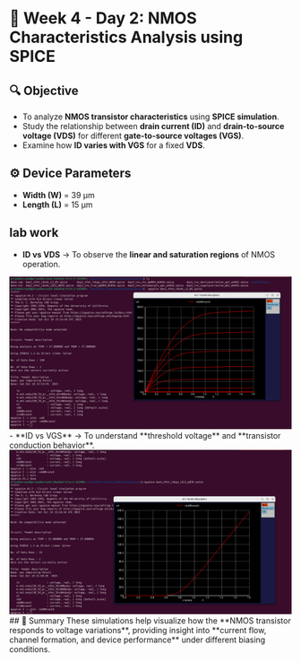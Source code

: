 # 📘 Week 4 - Day 2: NMOS Characteristics Analysis using SPICE

## 🔍 Objective
- To analyze **NMOS transistor characteristics** using **SPICE simulation**.  
- Study the relationship between **drain current (ID)** and **drain-to-source voltage (VDS)** for different **gate-to-source voltages (VGS)**.  
- Examine how **ID varies with VGS** for a fixed **VDS**.

## ⚙️ Device Parameters
- **Width (W)** = 39 µm  
- **Length (L)** = 15 µm  

## lab work
- **ID vs VDS** → To observe the **linear and saturation regions** of NMOS operation.
<img src="./IMAGES/9.png" width="550">
- **ID vs VGS** → To understand **threshold voltage** and **transistor conduction behavior**.
<img src="./IMAGES/10.png" width="550">
## 🧠 Summary
These simulations help visualize how the **NMOS transistor responds to voltage variations**, providing insight into **current flow, channel formation, and device performance** under different biasing conditions.


